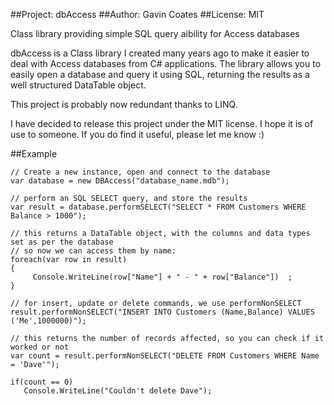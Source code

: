 ##Project: dbAccess
##Author: Gavin Coates
##License: MIT

Class library providing simple SQL query aibility for Access databases

dbAccess is a Class library I created many years ago to make it easier to deal with Access databases from C# applications. The library allows you to easily open a database and query it using SQL, returning the results as a well structured DataTable object.

This project is probably now redundant thanks to LINQ.

I have decided to release this project under the MIT license. I hope it is of use to someone. If you do find it useful, please let me know :)

##Example

    // Create a new instance, open and connect to the database
    var database = new DBAccess("database_name.mdb");

    // perform an SQL SELECT query, and store the results
    var result = database.performSELECT("SELECT * FROM Customers WHERE Balance > 1000");

    // this returns a DataTable object, with the columns and data types set as per the database
    // so now we can access them by name:
    foreach(var row in result)
    {
         Console.WriteLine(row["Name"] + " - " + row["Balance"])  ;
    }

    // for insert, update or delete commands, we use performNonSELECT
    result.performNonSELECT("INSERT INTO Customers (Name,Balance) VALUES ('Me',1000000)");

    // this returns the number of records affected, so you can check if it worked or not
    var count = result.performNonSELECT("DELETE FROM Customers WHERE Name = 'Dave'");

    if(count == 0)
       Console.WriteLine("Couldn't delete Dave");


